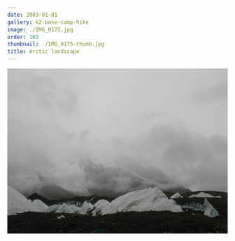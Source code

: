 ```yaml
---
date: 2003-01-01
gallery: k2-base-camp-hike
image: ./IMG_0175.jpg
order: 103
thumbnail: ./IMG_0175-thumb.jpg
title: Arctic landscape
---
```


![Arctic landscape](./IMG_0175.jpg)